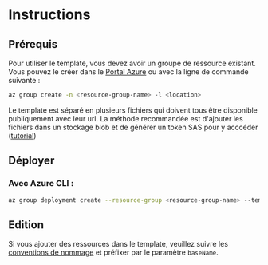 # Instructions

## Prérequis

Pour utiliser le template, vous devez avoir un groupe de ressource existant.
Vous pouvez le créer dans le [Portal Azure](https://portal.azure.com/#create/Microsoft.ResourceGroup) ou avec la ligne de commande suivante :  
``` bash
az group create -n <resource-group-name> -l <location>
```

Le template est séparé en plusieurs fichiers qui doivent tous être disponible publiquement avec leur url.
La méthode recommandée est d'ajouter les fichiers dans un stockage blob et de générer un token SAS pour y acccéder ([tutorial](https://docs.microsoft.com/fr-fr/azure/azure-resource-manager/resource-manager-powershell-sas-token))

## Déployer
### Avec Azure CLI :

``` bash
az group deployment create --resource-group <resource-group-name> --template-uri <template-uri> --parameters <parameter-file-path>|<name=value>
```

## Edition

Si vous ajouter des ressources dans le template, veuillez suivre les [conventions de nommage](https://docs.microsoft.com/fr-fr/azure/architecture/best-practices/naming-conventions#naming-rules-and-restrictions) et préfixer par le paramètre `baseName`.